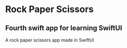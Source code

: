 # Rock Paper Scissors

## Fourth swift app for learning SwiftUI

A rock paper scissors app made in SwiftUI
